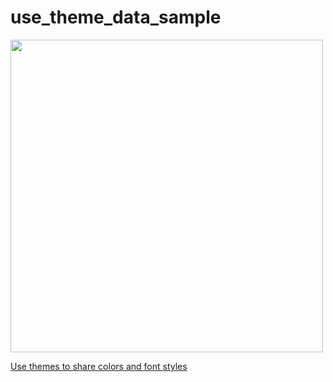 # use_theme_data_sample

<img src="https://user-images.githubusercontent.com/38596913/110811596-2c1c7800-82ca-11eb-9230-b38f1a52d68e.png" height="500">

[Use themes to share colors and font styles](https://flutter.dev/docs/cookbook/design/themes)
